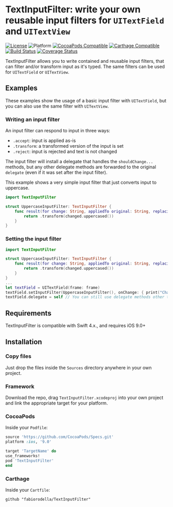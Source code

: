 # TextInputFilter: write your own reusable input filters for `UITextField` and `UITextView`

[![License](https://img.shields.io/cocoapods/l/TextInputFilter.svg?style=flat)](https://github.com/fabiorodella/TextInputFilter/blob/master/LICENSE) ![Platform](https://img.shields.io/cocoapods/p/TextInputFilter.svg?style=flat) [![CocoaPods Compatible](https://img.shields.io/cocoapods/v/TextInputFilter.svg)](https://img.shields.io/cocoapods/v/TextInputFilter.svg) [![Carthage Compatible](https://img.shields.io/badge/Carthage-compatible-4BC51D.svg?style=flat)](https://github.com/Carthage/Carthage) [![Build Status](https://travis-ci.org/fabiorodella/TextInputFilter.svg?branch=master)](https://travis-ci.org/fabiorodella/TextInputFilter) [![Coverage Status](https://coveralls.io/repos/github/fabiorodella/TextInputFilter/badge.svg?branch=master)](https://coveralls.io/github/fabiorodella/TextInputFilter?branch=master)

TextInputFilter allows you to write contained and reusable input filters, that can filter and/or transform input as it's typed. The same filters can be used for `UITextField` or `UITextView`.

## Examples

These examples show the usage of a basic input filter with `UITextField`, but you can also use the same filter with `UITextView`.

### Writing an input filter

An input filter can respond to input in three ways:
* `.accept`: input is applied as-is
* `.transform`: a transformed version of the input is set
* `.reject`: input is rejected and text is not changed

The input filter will install a delegate that handles the `shouldChange...` methods, but any other delegate methods are forwarded to the original `delegate` (even if it was set after the input filter).

This example shows a very simple input filter that just converts input to uppercase.

```swift
import TextInputFilter

struct UppercaseInputFilter: TextInputFilter {
    func result(for change: String, appliedTo original: String, replacingRange range: Range<String.Index>, changed: String) -> TextInputFilterResult {
        return .transform(changed.uppercased())
    }
}
```

### Setting the input filter

```swift
import TextInputFilter

struct UppercaseInputFilter: TextInputFilter {
    func result(for change: String, appliedTo original: String, replacingRange range: Range<String.Index>, changed: String) -> TextInputFilterResult {
        return .transform(changed.uppercased())
    }
}
...
let textField = UITextField(frame: frame)
textField.setInputFilter(UppercaseInputFilter(), onChange: { print("Changed: \($0)") })
textField.delegate = self // You can still use delegate methods other than textField(_:shouldChangeCharactersIn:replacementString:)
```

## Requirements

TextInputFilter is compatible with Swift 4.x., and requires iOS 9.0+

## Installation

### Copy files

Just drop the files inside the `Sources` directory anywhere in your own project.

### Framework

Download the repo, drag `TextInputFilter.xcodeproj` into your own project and link the appropriate target for your platform.

### CocoaPods
Inside your `Podfile`:
```ruby
source 'https://github.com/CocoaPods/Specs.git'
platform :ios, '9.0'

target 'TargetName' do
use_frameworks!
pod 'TextInputFilter'
end
```

### Carthage
Inside your `Cartfile`:
```ogdl
github "fabiorodella/TextInputFilter"
```
